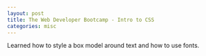 ```yaml
---
layout: post
title: The Web Developer Bootcamp - Intro to CSS
categories: misc
---
```


Learned how to style a box model around text and how to use fonts.